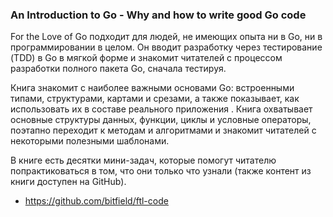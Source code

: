 ### An Introduction to Go - Why and how to write good Go code

For the Love of Go подходит для людей, не имеющих опыта ни в Go, ни в программировании в целом. Он вводит разработку через тестирование (TDD) в Go в мягкой форме и знакомит читателей с процессом разработки полного пакета Go, сначала тестируя.

Книга знакомит с наиболее важными основами Go: встроенными типами, структурами, картами и срезами, а также показывает, как использовать их в составе реального приложения . Книга охватывает основные структуры данных, функции, циклы и условные операторы, поэтапно переходит к методам и алгоритмами и знакомит читателей с некоторыми полезными шаблонами.

В книге есть десятки мини-задач, которые помогут читателю попрактиковаться в том, что они только что узнали (также контент из книги доступен на GitHub).
* https://github.com/bitfield/ftl-code